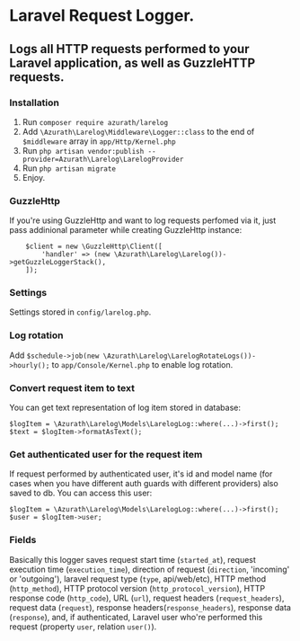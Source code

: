 # Laravel Request Logger.

## Logs all HTTP requests performed to your Laravel application, as well as GuzzleHTTP requests.

### Installation
1. Run `composer require azurath/larelog`
2. Add `\Azurath\Larelog\Middleware\Logger::class` to the end of `$middleware` array in `app/Http/Kernel.php`
3. Run `php artisan vendor:publish --provider=Azurath\Larelog\LarelogProvider`
4. Run `php artisan migrate`
5. Enjoy.

### GuzzleHttp
If you're using GuzzleHttp and want to log requests perfomed via it, just pass addinional parameter while creating GuzzleHttp instance:
```
    $client = new \GuzzleHttp\Client([
        'handler' => (new \Azurath\Larelog\Larelog())->getGuzzleLoggerStack(),
    ]);
```

### Settings
Settings stored in `config/larelog.php`.

### Log rotation
Add `$schedule->job(new \Azurath\Larelog\LarelogRotateLogs())->hourly();` to `app/Console/Kernel.php` to enable log rotation.

### Convert request item to text
You can get text representation of log item stored in database:
```
$logItem = \Azurath\Larelog\Models\LarelogLog::where(...)->first();
$text = $logItem->formatAsText();
```
### Get authenticated user for the request item
If request performed by authenticated user, it's id and model name (for cases when you have different auth guards with different providers) also saved to db.
You can access this user:
```
$logItem = \Azurath\Larelog\Models\LarelogLog::where(...)->first();
$user = $logItem->user;
```

### Fields
Basically this logger saves request start time (`started_at`), request execution time (`execution_time`), direction of request (`direction`, 'incoming' or 'outgoing'), laravel request type (`type`, api/web/etc), HTTP method (`http_method`), HTTP protocol version (`http_protocol_version`), HTTP response code (`http_code`), URL (`url`), request headers (`request_headers`), request data (`request`), response headers(`response_headers`), response data (`response`), and, if authenticated, Laravel user who're performed this request (property `user`, relation `user()`).
